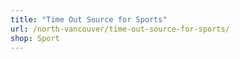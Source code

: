 ```yaml
---
title: "Time Out Source for Sports"
url: /north-vancouver/time-out-source-for-sports/
shop: Sport
---
```

